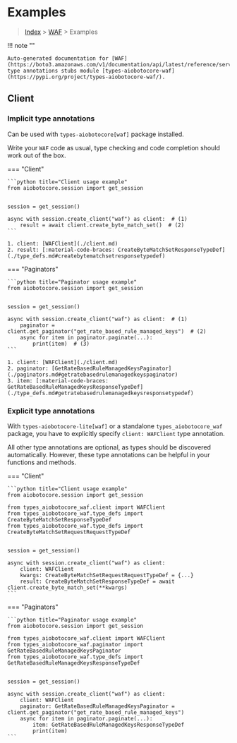 # Examples

> [Index](../README.md) > [WAF](./README.md) > Examples

!!! note ""

    Auto-generated documentation for [WAF](https://boto3.amazonaws.com/v1/documentation/api/latest/reference/services/waf.html#WAF)
    type annotations stubs module [types-aiobotocore-waf](https://pypi.org/project/types-aiobotocore-waf/).

## Client

### Implicit type annotations

Can be used with `types-aiobotocore[waf]` package installed.

Write your `WAF` code as usual,
type checking and code completion should work out of the box.



=== "Client"

    ```python title="Client usage example"
    from aiobotocore.session import get_session


    session = get_session()

    async with session.create_client("waf") as client:  # (1)
        result = await client.create_byte_match_set()  # (2)
    ```

    1. client: [WAFClient](./client.md)
    2. result: [:material-code-braces: CreateByteMatchSetResponseTypeDef](./type_defs.md#createbytematchsetresponsetypedef) 



=== "Paginators"

    ```python title="Paginator usage example"
    from aiobotocore.session import get_session


    session = get_session()

    async with session.create_client("waf") as client:  # (1)
        paginator = client.get_paginator("get_rate_based_rule_managed_keys")  # (2)
        async for item in paginator.paginate(...):
            print(item)  # (3)
    ```

    1. client: [WAFClient](./client.md)
    2. paginator: [GetRateBasedRuleManagedKeysPaginator](./paginators.md#getratebasedrulemanagedkeyspaginator)
    3. item: [:material-code-braces: GetRateBasedRuleManagedKeysResponseTypeDef](./type_defs.md#getratebasedrulemanagedkeysresponsetypedef) 




### Explicit type annotations

With `types-aiobotocore-lite[waf]`
or a standalone `types_aiobotocore_waf` package, you have to explicitly specify
`client: WAFClient` type annotation.

All other type annotations are optional, as types should be discovered automatically.
However, these type annotations can be helpful in your functions and methods.


=== "Client"

    ```python title="Client usage example"
    from aiobotocore.session import get_session

    from types_aiobotocore_waf.client import WAFClient
    from types_aiobotocore_waf.type_defs import CreateByteMatchSetResponseTypeDef
    from types_aiobotocore_waf.type_defs import CreateByteMatchSetRequestRequestTypeDef


    session = get_session()

    async with session.create_client("waf") as client:
        client: WAFClient
        kwargs: CreateByteMatchSetRequestRequestTypeDef = {...}
        result: CreateByteMatchSetResponseTypeDef = await client.create_byte_match_set(**kwargs)
    ```



=== "Paginators"

    ```python title="Paginator usage example"
    from aiobotocore.session import get_session

    from types_aiobotocore_waf.client import WAFClient
    from types_aiobotocore_waf.paginator import GetRateBasedRuleManagedKeysPaginator
    from types_aiobotocore_waf.type_defs import GetRateBasedRuleManagedKeysResponseTypeDef


    session = get_session()

    async with session.create_client("waf") as client:
        client: WAFClient
        paginator: GetRateBasedRuleManagedKeysPaginator = client.get_paginator("get_rate_based_rule_managed_keys")
        async for item in paginator.paginate(...):
            item: GetRateBasedRuleManagedKeysResponseTypeDef
            print(item)
    ```


